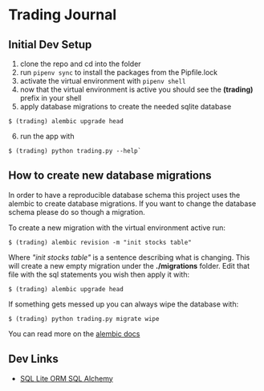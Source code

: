 # Trading Journal

## Initial Dev Setup

1. clone the repo and cd into the folder
1. run `pipenv sync` to install the packages from the Pipfile.lock
1. activate the virtual environment with `pipenv shell`
1. now that the virtual environment is active you should see the **(trading)** prefix in your shell
1. apply database migrations to create the needed sqlite database
```shell
$ (trading) alembic upgrade head
```
6. run the app with
```shell
$ (trading) python trading.py --help`
```

## How to create new database migrations

In order to have a reproducible database schema this project uses the alembic to create
database migrations. If you want to change the database schema please do so though a migration.

To create a new migration with the virtual environment active run:

```shell
$ (trading) alembic revision -m "init stocks table"
```

Where *"init stocks table"* is a sentence describing what is changing.
This will create a new empty migration under the **./migrations** folder. Edit that file
with the sql statements you wish then apply it with:

```shell
$ (trading) alembic upgrade head
```

If something gets messed up you can always wipe the database with:

```shell
$ (trading) python trading.py migrate wipe
```

You can read more on the [alembic docs](https://alembic.sqlalchemy.org/en/latest/tutorial.html#creating-an-environment)

## Dev Links

- [SQL Lite ORM SQL Alchemy](https://docs.sqlalchemy.org/en/13/orm/tutorial.html#version-check)
